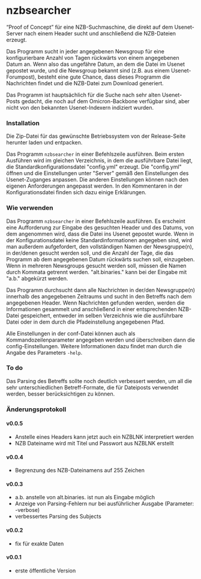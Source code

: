 # nzbsearcher
 “Proof of Concept” für eine NZB-Suchmaschine, die direkt auf dem Usenet-Server nach einem Header sucht und anschließend die NZB-Dateien erzeugt.
 
 Das Programm sucht in jeder angegebenen Newsgroup für eine konfigurierbare Anzahl von Tagen rückwärts von einem angegebenen Datum an.
 Wenn also das ungefähre Datum, an dem die Datei im Usenet gepostet wurde, und die Newsgroup bekannt sind (z.B. aus einem Usenet-Forumpost), besteht eine gute Chance, dass dieses Programm die Nachrichten findet und die NZB-Datei zum Download generiert.

 Das Programm ist hauptsächlich für die Suche nach sehr alten Usenet-Posts gedacht, die noch auf dem Omicron-Backbone verfügbar sind, aber nicht von den bekannten Usenet-Indexern indiziert wurden.

### Installation
 Die Zip-Datei für das gewünschte Betriebssystem von der Release-Seite herunter laden und entpacken.
 
 Das Programm `nzbsearcher` in einer Befehlszeile ausführen. Beim ersten Ausführen wird im gleichen Verzeichnis, in dem die ausführbare Datei liegt, die Standardkonfigurationsdatei "config.yml" erzeugt.
 Die "config.yml" öffnen und die Einstellungen unter "Server" gemäß den Einstellungen des Usenet-Zuganges anpassen. Die anderen Einstellungen können nach den eigenen Anforderungen angepasst werden. In den Kommentaren in der Konfigurationsdatei finden sich dazu einige Erklärungen.

### Wie verwenden
 Das Programm `nzbsearcher` in einer Befehlszeile ausführen. Es erscheint eine Aufforderung zur Eingabe des gesuchten Header und des Datums, von dem angenommen wird, dass die Datei ins Usenet gepostet wurde.
 Wenn in der Konfigurationsdatei keine Standardinformationen angegeben sind, wird man außerdem aufgefordert, den vollständigen Namen der Newsgruppe(n), in der/denen gesucht werden soll, und die Anzahl der Tage, die das Programm ab dem angegebenen Datum rückwärts suchen soll, einzugeben. Wenn in mehreren Newsgroups gesucht werden soll, müssen die Namen durch Kommata getrennt werden. "alt.binaries." kann bei der Eingabe mit "a.b." abgekürzt werden.
 
 Das Programm durchsucht dann alle Nachrichten in der/den Newsgruppe(n) innerhalb des angegebenen Zeitraums und sucht in den Betreffs nach dem angegebenen Header. Wenn Nachrichten gefunden werden, werden die Informationen gesammelt und anschließend in einer entsprechenden NZB-Datei gespeichert, entweder im selben Verzeichnis wie die ausführbare Datei oder in dem durch die Pfadeinstellung angegebenen Pfad.
 
 Alle Einstellungen in der conf-Datei können auch als Kommandozeilenparameter angegeben werden und überschreiben dann die config-Einstellungen. Weitere Informationen dazu findet man durch die Angabe des Parameters `-help`.

### To do
 Das Parsing des Betreffs sollte noch deutlich verbessert werden, um all die sehr unterschiedlichen Betreff-Formate, die für Dateiposts verwendet werden, besser berücksichtigen zu können.

### Änderungsprotokoll

#### v0.0.5
 - Anstelle eines Headers kann jetzt auch ein NZBLNK interpretiert werden
 - NZB Dateiname wird mit Titel und Passwort aus NZBLNK erstellt

#### v0.0.4
 - Begrenzung des NZB-Dateinamens auf 255 Zeichen

#### v0.0.3
 - a.b. anstelle von alt.binaries. ist nun als Eingabe möglich
 - Anzeige von Parsing-Fehlern nur bei ausführlicher Ausgabe (Parameter: -verbose)
 - verbessertes Parsing des Subjects 

#### v0.0.2
 - fix für exakte Daten

 #### v0.0.1
 - erste öffentliche Version
